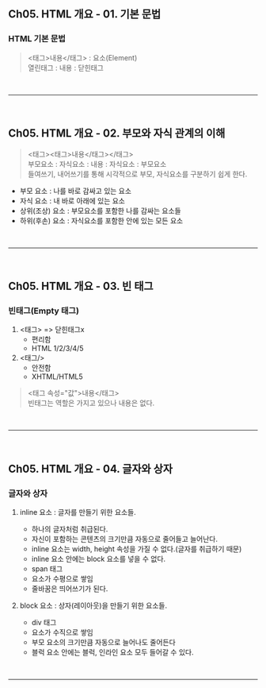 ## Ch05. HTML 개요 - 01. 기본 문법
### HTML 기본 문법
> <태그>내용</태그> : 요소(Element) <br>
> 열린태그 : 내용 : 닫힌태그

<br/><hr/><br/>

## Ch05. HTML 개요 - 02. 부모와 자식 관계의 이해
> <태그><태그>내용</태그></태그> <br>
> 부모요소 : 자식요소 : 내용 : 자식요소 : 부모요소 <br>
> 들여쓰기, 내어쓰기를 통해 시각적으로 부모, 자식요소를 구분하기 쉽게 한다.
+ 부모 요소 : 나를 바로 감싸고 있는 요소
+ 자식 요소 : 내 바로 아래에 있는 요소
+ 상위(조상) 요소 : 부모요소를 포함한 나를 감싸는 요소들
+ 하위(후손) 요소 : 자식요소를 포함한 안에 있는 모든 요소

<br/><hr/><br/>

## Ch05. HTML 개요 - 03. 빈 태그
### 빈태그(Empty 태그)
1. <태그> => 닫힌태그x
    + 편리함
    + HTML 1/2/3/4/5
2. <태그/>
    + 안전함
    + XHTML/HTML5
> <태그 속성="값">내용</태그> <br/>
> 빈태그는 역할은 가지고 있으나 내용은 없다.

<br/><hr/><br/>

## Ch05. HTML 개요 - 04. 글자와 상자
### 글자와 상자
1. inline 요소 : 글자를 만들기 위한 요소들.
    + 하나의 글자처럼 취급된다.
    + 자신이 포함하는 콘텐츠의 크기만큼 자동으로 줄어들고 늘어난다.
    + inline 요소는 width, height 속성을 가질 수 없다.(글자를 취급하기 때문)
    + inline 요소 안에는 block 요소를 넣을 수 없다.
    + span 태그
    + 요소가 수평으로 쌓임
    + 줄바꿈은 띄어쓰기가 된다.
    
2. block 요소 : 상자(레이아웃)을 만들기 위한 요소들.
    + div 태그
    + 요소가 수직으로 쌓임
    + 부모 요소의 크기만큼 자동으로 늘어나도 줄어든다
    + 블럭 요소 안에는 블럭, 인라인 요소 모두 들어갈 수 있다.

<br/><hr/><br/>